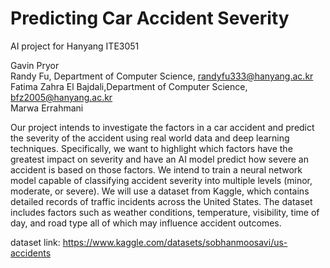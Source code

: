 # Predicting Car Accident Severity
AI project for Hanyang ITE3051

Gavin Pryor <br>
Randy Fu, Department of Computer Science, randyfu333@hanyang.ac.kr <br>
Fatima Zahra El Bajdali,Department of Computer Science, bfz2005@hanyang.ac.kr <br>
Marwa Errahmani <br>

Our project intends to investigate the factors in a car accident and predict the severity of the accident using real world data and deep learning techniques. Specifically, we want to highlight which factors have the greatest impact on severity and have an AI model predict how severe an accident is based on those factors. We intend to train a neural network model capable of classifying accident severity into multiple levels (minor, moderate, or severe).  We will use a dataset from Kaggle, which contains detailed records of traffic incidents across the United States. The dataset includes factors such as weather conditions, temperature, visibility, time of day, and road type all of which may influence accident outcomes.  

dataset link: https://www.kaggle.com/datasets/sobhanmoosavi/us-accidents
